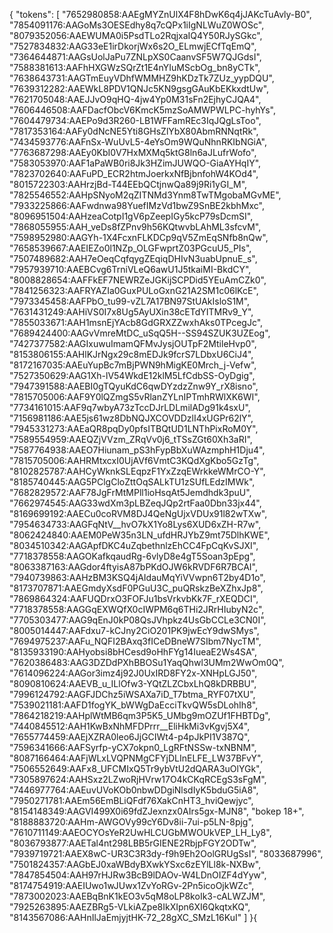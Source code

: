 {
  "tokens": [
    "7652980858:AAEgMYZnUlX4F8hDwK6q4jJAKcTuAvly-B0",
    "7854091176:AAGoMs3OESEdhy8q7cQPx1iIgNLWuZ0WOSc",
    "8079352056:AAEWUMA0i5PsdTLo2RqjxaIQ4Y50RJySGkc",
    "7527834832:AAG33eE1irDkorjWx6s2O_ELmwjECfTqEmQ",
    "7364644871:AAGsUolJaPu7ZNLpXS0CaanvSF5W7QJGdsI",
    "7588381613:AAFhHXGWzSQrZt1E4nYIuMScbOg_bn8yCTk",
    "7638643731:AAGTmEuyVDhfWMMHZ9hKDzTk7ZUz_yypDQU",
    "7639312282:AAEWkL8PDV1QNJc5KN9gsgGAuKbEKkxdtUw",
    "7621705048:AAEJJvO9qHQ-4jw4Yp0M31sFn2EjhyCJQA4",
    "7606446508:AAFDacfObcV6KmcK5mzSoAMWPWLPC-hyhYs",
    "7604479734:AAEPo9d3R260-LB1WFFamREc3IqJQgLsToo",
    "7817353164:AAFy0dNcNE5Yti8GHsZlYbX80AbmRNNqtRk",
    "7434593776:AAFnSx-WuUvL5-4eYsOm9WQuNhnRKIbNGiA",
    "7763687298:AAEy0KbI0V7HxMXMq5ktG8ln6aJLufrWofo",
    "7583053970:AAF1aPaWB0ri8Jk3HZimJUWQO-GiaAYHqIY",
    "7823702640:AAFuPD_ECR2htmJoerkxNfBjbnfohW4KOd4",
    "8015722303:AAHrzjBd-T44EEbQCtjnwQa89j9Ri1yGI_M",
    "7825546552:AAHpSNyoM2qZITNMd3Ynm8TwTMgobaMGvME",
    "7933225866:AAFwdnwa98YuefIMzVd1bwZ9SnBE2kbhMxc",
    "8096951504:AAHzeaCotpI1gV6pZeepIGy5kcP79sDcmSI",
    "7868055955:AAH_veDs8fZPnv9h56KQtwvbLAhML3sfcvM",
    "7598952980:AAGYh-1X4FcxnFLKDCp9qV5ZmEqSNfb8nQw",
    "7658539667:AAEIEZo0l1NZp_OLGFwprtZ03PGcuU5_PIs",
    "7507489682:AAH7eOeqCqfqygZEqiqDHIvN3uabUpnuE_s",
    "7957939710:AAEBCvg6TrniVLeQ6awU1J5tkaiMI-BkdCY",
    "8008828654:AAFFkEF7NEWRZeJGKijSCPDid5YEuAmCZk0",
    "7841256323:AAFRYAZIa0GuxPULoGxnG21A2SM1c06lKcE",
    "7973345458:AAFPbO_tu99-vZL7A17BN97StUAkIsloS1M",
    "7631431249:AAHiVS0I7x8Ug5AyUXin38cETdYITMRv9_Y",
    "7855033671:AAH1msnEjYAcb8GdGRXZZwxhAks0TPcegJc",
    "7689424400:AAGvVmreMtDC_uSqQ5H--SS94SZUK3UZEog",
    "7427377582:AAGIxuwuImamQFMvJysjOUTpF2MtileHvp0",
    "8153806155:AAHlKJrNgx29c8mEDJk9fcrS7LDbxU6CiJ4",
    "8172167035:AAEuYupBc7mBjPWN9hMigKE0Mrch_j-Vefw",
    "7527350629:AAG1Xh-lV54WkdE12klM5LfCdbSS-OyDgig",
    "7947391588:AAEBI0gTQyuKdC6qwDYzdzZnw9Y_rX8isno",
    "7815705006:AAF9Y0lQZmgS5vRlanZYLnIPTmhRWlXK6WI",
    "7734161015:AAF9q7wbyA73zTccDJrLDLmilADg91k4sxU",
    "7156981186:AAE5js61wz8DbNQJXCOVDDzlI4xUGPr62lY",
    "7945331273:AAEaQR8pqDy0pfsITBQtUD1LNThPixRoM0Y",
    "7589554959:AAEQZjVVzm_ZRqVv0j6_tTSsZGt60Xh3aRI",
    "7587764938:AAEO7Hiunam_pS3hFypBbXuWAzmphH1Dju4",
    "7815705006:AAHRMtxcxI0UjAVf6VmtC3KQdXgKbo5GzTg",
    "8102825787:AAHCyWknkSLEqpzF1YxZzqEWrkkeWMrCO-Y",
    "8185740445:AAG5PClgCloZttOqSALkTU1zSUfLEdzIMWk",
    "7682829572:AAF78JgFrMtMPll1ioHsqAt5Jemdhdk3puU",
    "7662974545:AAG33wdXm3pLBZeqJQp2rtFaa0Dbn33jx44",
    "8169699192:AAECu0coRVM8DJ4QeNgUjxVDUx91l82wTXw",
    "7954634733:AAGFqNtV__hvO7kX1Yo8Lys6XUD6xZH-R7w",
    "8062424840:AAEM0PeW35n3LN_ufdHRJYbZ9mt75DlhKWE",
    "8034510342:AAGApfDKC4uZqbethnlzEhCC4FpCqKvSJXI",
    "7718378558:AAGOKafkqaudRg-6vlyD8e4gT5Soan3pEpg",
    "8063387163:AAGdor4ftyisA87bPKdOJW6kRVDF6R7BCAI",
    "7940739863:AAHzBM3KSQ4jAIdauMqYiVVwpn6T2by4D1o",
    "8173707871:AAEGmdyXsdF0PGuU3C_puQRskzBeXZhxJp8",
    "7869864324:AAFUQDrxO3FOFJu1bsVrkvbKk7F_rXEQDCI",
    "7718378558:AAGGqEXWQfX0cIWPM6q6THi2JRrHIubyN2c",
    "7705303477:AAG9qEnJ0kP08QsJVhpkz4UsGbCCLe3CN0I",
    "8005014447:AAFdxu7-kCJny2CiO201PK9jwEcY9dwSMys",
    "7694975237:AAFu_NQFI2BAxq3fICeDBneW7SIbm7NycTM",
    "8135933190:AAHyobsi8bHCesd9oHhFYg14IueaE2Ws4SA",
    "7620386483:AAG3DZDdPXhBBOSu1YaqQhwl3UMm2WwOm0Q",
    "7614096224:AAGor3imz4j92J0UxIRD8FY2x-XNHpLGJ50",
    "8090810624:AAEVB_u_ILlOfw3-YQtZLZCbxLhQ8kDRBBU",
    "7996124792:AAGFJDChz5iWSAXa7iD_T7btma_RYF07tXU",
    "7539021181:AAFD1fogYK_bWWgDaEcciTkvQW5sDLohIh8",
    "7864218219:AAHplWtMB6qm3P5K5_UMbg9mOZUf1FHBTDg",
    "7440845512:AAH1KwBxNhMFDPrrr__EliHkMi3vKgvj5X4",
    "7655774459:AAEjXZRA0leo6JjGCIWt4-p4pJkPI1V387Q",
    "7596341666:AAFSyrfp-yCX7okpn0_LgRFtNSSw-txNBNM",
    "8087166464:AAFjWLxLVQPNMgCFYjDLInELFE_LW37BFvY",
    "7506552649:AAFx8_UFCMIxQ5Tr9ybVtU2dQARA3uOlYGk",
    "7305897624:AAHSxz2LZwoRjHVrw17O4kCKqRCEgS3sFgM",
    "7446977764:AAEuvUVoKOb0nbwDDgiNlsdIyK5bduG5iA8",
    "7950271781:AAEm56EmBLiQFdf76XakCnHT3_hviQewjyc",
    "8154148349:AAGVI499X0i69fdZJexnzx0AIrs5gx-MJN8",
    "bokep 18+",
    "8188883720:AAHm-AWGOVy99cY6Dv8ii-7ui-p5LN-8pjg",
    "7610711149:AAEOCYOsYeR2UwHLCUGbMWOUkVEP_LH_Ly8",
    "8036793877:AAETal4nt298LBB5rGIENE2RbjpFGY2ODTw",
    "7939719721:AAEX8wC-UR3C3R3dy-f9h9Eh2OolGRUgSsI",
    "8033687996",
    "7501824357:AAGbEJ0xaWBdyBXwkYSxc6zEYlLl8k-NXBw",
    "7847854504:AAH97rHJRw3BcB9lDAOv-W4LDnOIZF4dYyw",
    "8174754919:AAEIUwo1wJUwx1ZvYoRGv-2Pn5icoOjkWZc",
    "7873002023:AAEBqBnK1kEO3v5qM8oLP8koIk3-cALWZJM",
    "7925263895:AAEZBRg5-VLkiAZpe8IkXIpn6XI6QkqtxKQ",
    "8143567086:AAHnIlJaEmjyjtHK-72_28gXC_SMzL16KuI"
  ]
}{
